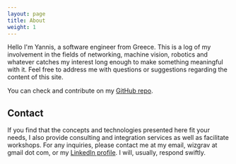 ```yaml
---
layout: page
title: About
weight: 1
---
```


<p class="message">
  Hello I'm Yannis, a software engineer from Greece. This is a log of my involvement in the fields of networking, machine vision, robotics and whatever catches my interest long enough to make something meaningful with it. Feel free to address me with questions or suggestions regarding the content of this site.
</p>


You can check and contribute on my [GitHub repo](https://github.com/wizgrav).

## Contact

If you find that the concepts and technologies presented here fit your needs, I also provide consulting and integration services as well as facilitate workshops. For any inquiries, please contact me at my email, wizgrav at gmail dot com, or my [LinkedIn profile](https://www.linkedin.com/in/wizgrav). I will, usually, respond swiftly.
